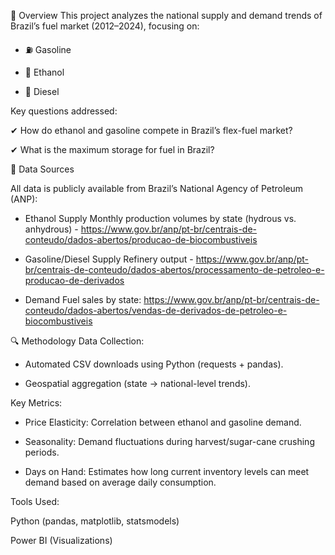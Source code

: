 📌 Overview
This project analyzes the national supply and demand trends of Brazil’s fuel market (2012–2024), focusing on:

 - ⛽ Gasoline

 - 🌱 Ethanol

 - 🚛 Diesel

Key questions addressed:

✔ How do ethanol and gasoline compete in Brazil’s flex-fuel market?

✔ What is the maximum storage for fuel in Brazil?

📂 Data Sources

All data is publicly available from Brazil’s National Agency of Petroleum (ANP):

  - Ethanol Supply	Monthly production volumes by state (hydrous vs. anhydrous) - https://www.gov.br/anp/pt-br/centrais-de-conteudo/dados-abertos/producao-de-biocombustiveis
  
  - Gasoline/Diesel Supply Refinery output - https://www.gov.br/anp/pt-br/centrais-de-conteudo/dados-abertos/processamento-de-petroleo-e-producao-de-derivados
  
  - Demand Fuel sales by state: https://www.gov.br/anp/pt-br/centrais-de-conteudo/dados-abertos/vendas-de-derivados-de-petroleo-e-biocombustiveis

🔍 Methodology
Data Collection:

  - Automated CSV downloads using Python (requests + pandas).

  - Geospatial aggregation (state → national-level trends).

Key Metrics:

  - Price Elasticity: Correlation between ethanol and gasoline demand.

  - Seasonality: Demand fluctuations during harvest/sugar-cane crushing periods.

  - Days on Hand: Estimates how long current inventory levels can meet demand based on average daily consumption.

Tools Used:

Python (pandas, matplotlib, statsmodels)

Power BI (Visualizations)
